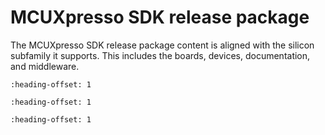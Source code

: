# MCUXpresso SDK release package

The MCUXpresso SDK release package content is aligned with the silicon subfamily it supports. This includes the boards, devices, documentation, and middleware.


```{include} ../topics/device_support.md
:heading-offset: 1
```

```{include} ../topics/applicable_for_productrt1050_or_productrt1010_or_p_001.md
:heading-offset: 1
```

```{include} ../topics/applicable_for_productrt1050_or_productrt1010_or_p.md
:heading-offset: 1
```

